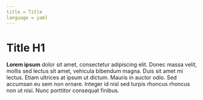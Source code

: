 ```yaml
---
title = Title
language = yaml
---
```



# Title H1
**Lorem ipsum** dolor sit amet, consectetur adipiscing elit. Donec massa velit, mollis sed lectus sit amet, vehicula bibendum magna. Duis sit amet mi lectus. Etiam ultrices at ipsum ut dictum. Mauris in auctor odio. Sed accumsan eu sem non ornare. Integer id nisl sed turpis rhoncus rhoncus non ut nisi. Nunc porttitor consequat finibus. 
